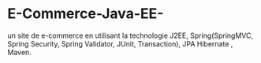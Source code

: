 # E-Commerce-Java-EE-

un site de e-commerce  en utilisant la technologie J2EE, Spring(SpringMVC, Spring Security, Spring Validator, JUnit, Transaction), JPA Hibernate , Maven.
